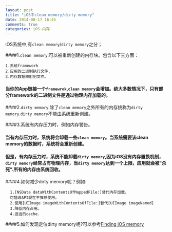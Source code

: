 ```yaml
---
layout: post
title: "iOS中clean memory/dirty memory"
date: 2014-08-17 16:45
comments: true
categories: iOS-内存
---
```


iOS系统中,有`clean memory`/`dirty memory`之分；

<!--more-->

####1.`clean memory`:可以被重新创建的内存块。包含以下三方面：

    1.系统framework
    2.应用的二进制执行文件.
    3.内存数据映射到文件。
####  当你的App链接一个`framewrok`,`clean memory`会增加。绝大多数情况下，只有部分framework的二进制文件是通过物理内存加载的。
  
  
####2.`dirty memory`:除了`clean memory`之外所有的内存统称为`dirty memory`.`dirty memory`不能由系统重新创建。

   
####3.系统有内存压力时，例如内存警告。
 
####   当有内存压力时，系统将会卸载一些`clean memory`。当系统需要该clean memory的数据时，系统将会重新创建。
####   但是，有内存压力时，系统不能卸载`dirty memory`,因为iOS没有内存置换机制，`dirty memory`经常占有物理内存，当`dirty memory`达到一个上限，应用就会被"杀死".所有的内存由系统回收。  
    
####4.如何减少dirty memory呢？例如:
  
      1.[NSData dataWithContentsOfMappedFile:]替代内存加载。
      可惜该API现在不推荐使用。
      2.使用[UIImage imageWithContentsOfFile:]替代[UIImage imageNamed]
      3.降低内存占用。
      4.适当的cache.

####5.如何发现定位dirty memory呢?可以参考[Finding iOS memory](http://liam.flookes.com/wp/2012/05/03/finding-ios-memory/)